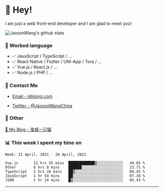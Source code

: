 # 👋 Hey!

I am just a web front-end developer and I am glad to meet you!

![JaxsonWang's github stats](https://github-readme-stats.vercel.app/api?username=JaxsonWang&&show_icons=true&&title_color=1abc9c&&icon_color=1abc9c)


### 📝 Worked language

- ✅ JavaScript / TypeScript / ...
- ✅ React Native / Flutter / UNI-App / Tora / ...
- ✅ Vue.js / React.js / ...
- ✅ Node.js / PHP / ...

### 📮 Contact Me

- [Email - i@iiong.com](mailto:i@iiong.com)

- [Twitter - @JaxsonWangChina](https://twitter.com/JaxsonWangChina)

### 🤪 Other

[📌 My Blog - 淮城一只猫](https://iiong.com)

### 📊 This week I spent my time on

<!--START_SECTION:waka-->
```text
Week: 21 April, 2021 - 28 April, 2021

Vue.js       12 hrs 55 mins  ████████████▒░░░░░░░░░░░░   49.85 % 
Other        6 hrs 8 mins    ██████░░░░░░░░░░░░░░░░░░░   23.71 % 
TypeScript   2 hrs 26 mins   ██▒░░░░░░░░░░░░░░░░░░░░░░   09.43 % 
JavaScript   1 hr 54 mins    ██░░░░░░░░░░░░░░░░░░░░░░░   07.38 % 
JSON         1 hr 24 mins    █▒░░░░░░░░░░░░░░░░░░░░░░░   05.43 % 
```
<!--END_SECTION:waka-->

---

